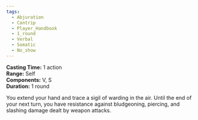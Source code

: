 ```yaml
---
tags:
  - Abjuration
  - Cantrip
  - Player_Handbook
  - 1_round
  - Verbal
  - Somatic
  - No_show
---
```


**Casting Time:** 1 action  
**Range:** Self  
**Components:** V, S  
**Duration:** 1 round

You extend your hand and trace a sigil of warding in the air. Until the end of your next turn, you have resistance against bludgeoning, piercing, and slashing damage dealt by weapon attacks.